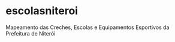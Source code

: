 escolasniteroi
==============

Mapeamento das Creches, Escolas e Equipamentos Esportivos da Prefeitura de Niterói
